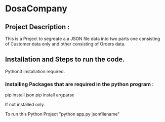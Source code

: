 # DosaCompany

## Project Description :

This is a Project to segreate a a JSON file data into two parts one consisting of Customer data only and other consisting of Orders data.

## Installation and Steps to run the code.

Python3 installation required.

### Installing Packages that are required in the python program :

pip install json 
pip install argparse

If not installed only.

To run this Python Project "python app.py jsonfilename"
